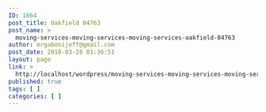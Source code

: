 ```yaml
---
ID: 1864
post_title: Oakfield 04763
post_name: >
  moving-services-moving-services-moving-services-oakfield-04763
author: mrgabonijeff@gmail.com
post_date: 2018-03-28 01:36:51
layout: page
link: >
  http://localhost/wordpress/moving-services-moving-services-moving-services-oakfield-04763/
published: true
tags: [ ]
categories: [ ]
---
```

